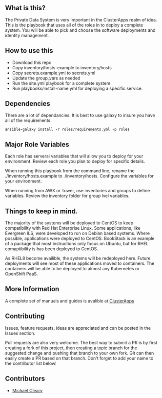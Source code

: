 ## What is this?

The Private Data System is very important in the ClusterApps realm of idea. This is the playbook that uses all of the roles in to deploy a complete system. You will be able to pick and choose the software deployments and identity management. 

## How to use this

* Download this repo
* Copy inventory/hosts-example to inventory/hosts
* Copy secrets.example.yml to secrets.yml
* Update the group_vars as needed
* Run the site.yml playbook for a complete system 
* Run playbooks/install-name.yml for deploying a specific service.

## Dependencies

There are a lot of dependancies. It is best to use galaxy to insure you have all of the requirements.

`ansible-galaxy install -r roles/requirements.yml -p roles`

## Major Role Variables

Each role has serveral variables that will allow you to deploy for your environment. Review each role you plan to deploy for specific details. 

When running this playbook from the command line, rename the ./inventory/hosts.example to ./inventory/hosts. Configure the variables for your environment. 

When running from AWX or Tower, use inventories and groups to define variables. Review the inventory folder for group lvel variables.


## Things to keep in mind.

The majority of the systems will be deployed to CentOS to keep compatibility with Red Hat Enterprise Linux. Some applications, like Evergreen ILS,  were developed to run on Debian based systems. Where possible, applications were deployed to CentOS. BookStack is an example of a package that most instructions only focus on Ubuntu, but for RHEL comaptibility is has been deployed to CentOS. 

As RHEL8 become availible, the systems will be redeployed here. Future deployments will see most of these applications moved to containers. The containers will be able to be deployed to almost any Kubernetes or OpenShift PaaS. 

## More Information

A complete set of manuals and guides is avalible at [ClusterApps](https://clusterapps.com) 

## Contributing

Issues, feature requests, ideas are appreciated and can be posted in the Issues section.

Pull requests are also very welcome. The best way to submit a PR is by first creating a fork of this project, then creating a topic branch for the suggested change and pushing that branch to your own fork. Git can then easily create a PR based on that branch. Don't forget to add your name to the contributor list below!


## Contributors
- [Michael Cleary](https://clusterapps.com)

